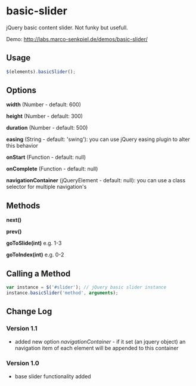 # basic-slider

jQuery basic content slider. Not funky but usefull.

Demo: http://labs.marco-senkpiel.de/demos/basic-slider/

## Usage

```js
$(elements).basicSlider();
```

## Options

**width** (Number - default: 600)

**height** (Number - default: 300)

**duration** (Number - default: 500)

**easing** (String - default: 'swing'): you can use jQuery easing plugin to alter this behavior

**onStart** (Function - default: null)

**onComplete** (Function - default: null)

**navigationContainer** (jQueryElement - default: null): you can use a class selector for multiple navigation's

## Methods

**next()**

**prev()**

**goToSlide(int)** e.g. 1-3

**goToIndex(int)** e.g. 0-2

## Calling a Method

```js
var instance = $('#slider'); // jQuery basic slider instance
instance.basicSlider('method', arguments);
```

## Change Log

### Version 1.1

+ added new option <em>navigationContainer</em> - if it set (an jquery object) an navigation item of each element will be appended to this container

### Version 1.0

+ base slider functionality added
